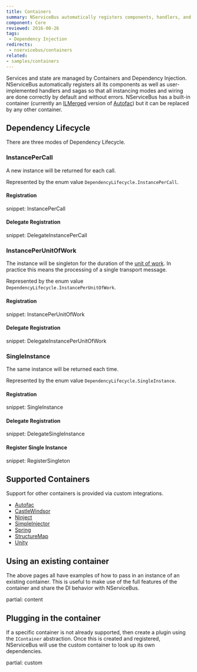 ```yaml
---
title: Containers
summary: NServiceBus automatically registers components, handlers, and sagas.
component: Core
reviewed: 2016-08-26
tags:
 - Dependency Injection
redirects:
 - nservicebus/containers
related:
- samples/containers
---
```


Services and state are managed by Containers and Dependency Injection. NServiceBus automatically registers all its components as well as user-implemented handlers and sagas so that all instancing modes and wiring are done correctly by default and without errors. NServiceBus has a built-in container (currently an [ILMerged](https://github.com/Microsoft/ILMerge) version of [Autofac](https://autofac.org/)) but it can be replaced by any other container.


## Dependency Lifecycle

There are three modes of Dependency Lifecycle.


### InstancePerCall

A new instance will be returned for each call.

Represented by the enum value `DependencyLifecycle.InstancePerCall`.

#### Registration

snippet: InstancePerCall


#### Delegate Registration

snippet: DelegateInstancePerCall


### InstancePerUnitOfWork

The instance will be singleton for the duration of the [unit of work](/nservicebus/pipeline/unit-of-work.md). In practice this means the processing of a single transport message.

Represented by the enum value `DependencyLifecycle.InstancePerUnitOfWork`.


#### Registration

snippet: InstancePerUnitOfWork


#### Delegate Registration

snippet: DelegateInstancePerUnitOfWork


### SingleInstance

The same instance will be returned each time.

Represented by the enum value `DependencyLifecycle.SingleInstance`.


#### Registration

snippet: SingleInstance


#### Delegate Registration

snippet: DelegateSingleInstance


#### Register Single Instance

snippet: RegisterSingleton



## Supported Containers

Support for other containers is provided via custom integrations.

 * [Autofac](autofac.md)
 * [CastleWindsor](castlewindsor.md)
 * [Ninject](ninject.md)
 * [SimpleInjector](simpleinjector.md)
 * [Spring](spring.md)
 * [StructureMap](structuremap.md)
 * [Unity](unity.md)


## Using an existing container

The above pages all have examples of how to pass in an instance of an existing container. This is useful to make use of the full features of the container and share the DI behavior with NServiceBus.


partial: content


## Plugging in the container

If a specific container is not already supported, then create a plugin using the `IContainer` abstraction. Once this is created and registered, NServiceBus will use the custom container to look up its own dependencies.

partial: custom